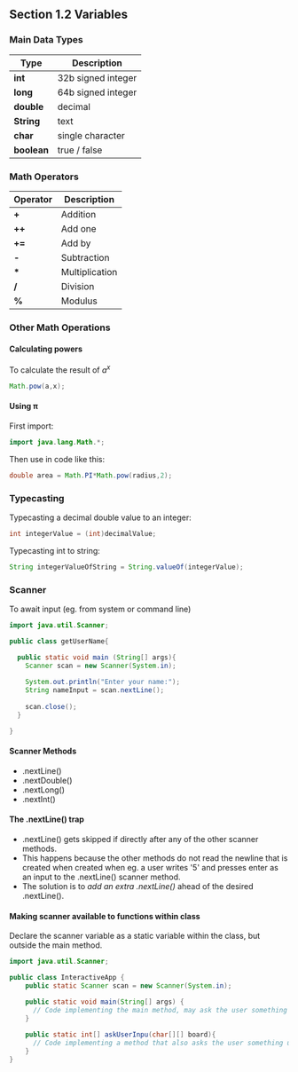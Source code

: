 ## Section 1.2 Variables 

### Main Data Types

| Type        | Description        |
|-------------|--------------------|
| **int**     | 32b signed integer |
| **long**    | 64b signed integer |
| **double**  | decimal            |
| **String**  | text               |
| **char**    | single character   | 
| **boolean** | true / false       |

### Math Operators

| Operator    | Description     |
|------------ |---------------- |
| **+**       | Addition        |
| **++**      | Add one         |
| **+=**      | Add by          |
| **-**       | Subtraction     |
| **\***      | Multiplication  |
| **/**       | Division        |
| **%**       | Modulus         |

### Other Math Operations

#### Calculating powers

To calculate the result of *a<sup>x</sup>*  

```java
Math.pow(a,x);
```

#### Using π

First import:

```java
import java.lang.Math.*;
```

Then use in code like this:
```java
double area = Math.PI*Math.pow(radius,2);
```

### Typecasting

Typecasting a decimal double value to an integer:
```java
int integerValue = (int)decimalValue;
```
Typecasting int to string:
```java
String integerValueOfString = String.valueOf(integerValue);
```
### Scanner

To await input (eg. from system or command line)
```java
import java.util.Scanner;

public class getUserName{

  public static void main (String[] args){
    Scanner scan = new Scanner(System.in);
    
    System.out.println("Enter your name:");
    String nameInput = scan.nextLine();
    
    scan.close();
  }

}
```

#### Scanner Methods

- .nextLine()
- .nextDouble()
- .nextLong()
- .nextInt()

#### The .nextLine() trap
- .nextLine() gets skipped if directly after any of the other scanner methods. 
- This happens because the other methods do not read the newline that is created when created when eg. a user writes '5' and presses enter as an input to the .nextLine() scanner method. 
- The solution is to *add an extra .nextLine()* ahead of the desired .nextLine().

#### Making scanner available to functions within class
Declare the scanner variable as a static variable within the class, but outside the main method.

```java
import java.util.Scanner;

public class InteractiveApp {
    public static Scanner scan = new Scanner(System.in);

    public static void main(String[] args) {
      // Code implementing the main method, may ask the user something using scanner
    }
    
    public static int[] askUserInpu(char[][] board){
      // Code implementing a method that also asks the user something using scanner
    }
}
```

